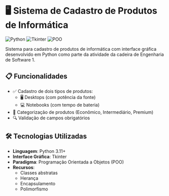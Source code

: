 # 🖥️ Sistema de Cadastro de Produtos de Informática

![Python](https://img.shields.io/badge/Python-3.8%2B-blue)
![Tkinter](https://img.shields.io/badge/GUI-Tkinter-green)
![POO](https://img.shields.io/badge/Paradigma-POO-orange)

Sistema para cadastro de produtos de informática com interface gráfica desenvolvido em Python como parte da atividade da cadeira de Engenharia de Software 1.

## 📋 Funcionalidades

- ✅ Cadastro de dois tipos de produtos:
  - 🖥️ Desktops (com potência da fonte)
  - 💻 Notebooks (com tempo de bateria)
- 📂 Categorização de produtos (Econômico, Intermediário, Premium)
- 🔍 Validação de campos obrigatórios


## 🛠️ Tecnologias Utilizadas

- **Linguagem**: Python 3.11+
- **Interface Gráfica**: Tkinter
- **Paradigma**: Programação Orientada a Objetos (POO)
- **Recursos**:
  - Classes abstratas
  - Herança
  - Encapsulamento
  - Polimorfismo
